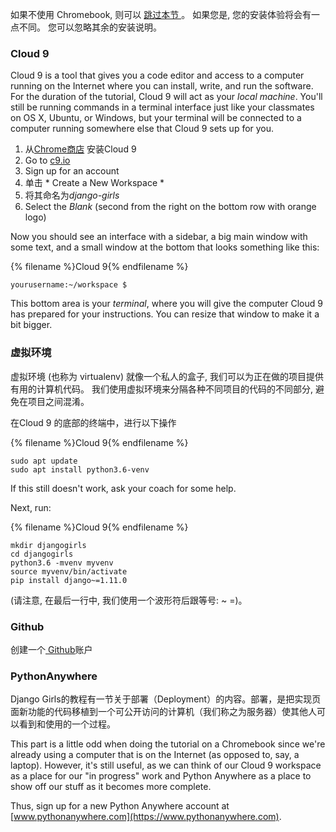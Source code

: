如果不使用 Chromebook, 则可以 [ 跳过本节 ](http://tutorial.djangogirls.org/en/installation/#install-python)。 如果您是, 您的安装体验将会有一点不同。 您可以忽略其余的安装说明。

### Cloud 9

Cloud 9 is a tool that gives you a code editor and access to a computer running on the Internet where you can install, write, and run the software. For the duration of the tutorial, Cloud 9 will act as your *local machine*. You'll still be running commands in a terminal interface just like your classmates on OS X, Ubuntu, or Windows, but your terminal will be connected to a computer running somewhere else that Cloud 9 sets up for you.

1. 从[Chrome商店](https://chrome.google.com/webstore/detail/cloud9/nbdmccoknlfggadpfkmcpnamfnbkmkcp) 安装Cloud 9
2. Go to [c9.io](https://c9.io)
3. Sign up for an account
4. 单击 * Create a New Workspace *
5. 将其命名为*django-girls*
6. Select the *Blank* (second from the right on the bottom row with orange logo)

Now you should see an interface with a sidebar, a big main window with some text, and a small window at the bottom that looks something like this:

{% filename %}Cloud 9{% endfilename %}

    yourusername:~/workspace $
    

This bottom area is your *terminal*, where you will give the computer Cloud 9 has prepared for your instructions. You can resize that window to make it a bit bigger.

### 虚拟环境

虚拟环境 (也称为 virtualenv) 就像一个私人的盒子, 我们可以为正在做的项目提供有用的计算机代码。 我们使用虚拟环境来分隔各种不同项目的代码的不同部分, 避免在项目之间混淆。

在Cloud 9 的底部的终端中，进行以下操作

{% filename %}Cloud 9{% endfilename %}

    sudo apt update
    sudo apt install python3.6-venv
    

If this still doesn't work, ask your coach for some help.

Next, run:

{% filename %}Cloud 9{% endfilename %}

    mkdir djangogirls
    cd djangogirls
    python3.6 -mvenv myvenv
    source myvenv/bin/activate
    pip install django~=1.11.0
    

(请注意, 在最后一行中, 我们使用一个波形符后跟等号: ~ =)。

### Github

创建一个[ Github](https://github.com)账户

### PythonAnywhere

Django Girls的教程有一节关于部署（Deployment）的内容。部署，是把实现页面新功能的代码移植到一个可公开访问的计算机（我们称之为服务器）使其他人可以看到和使用的一个过程。

This part is a little odd when doing the tutorial on a Chromebook since we're already using a computer that is on the Internet (as opposed to, say, a laptop). However, it's still useful, as we can think of our Cloud 9 workspace as a place for our "in progress" work and Python Anywhere as a place to show off our stuff as it becomes more complete.

Thus, sign up for a new Python Anywhere account at [www.pythonanywhere.com](https://www.pythonanywhere.com).